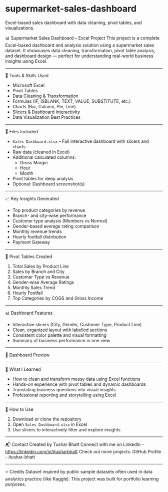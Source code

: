 # supermarket-sales-dashboard
Excel-based sales dashboard with data cleaning, pivot tables, and visualizations.

📊 Supermarket Sales Dashboard – Excel Project
This project is a complete Excel-based dashboard and analysis solution using a supermarket sales dataset. It showcases data cleaning, transformation, pivot table analysis, and dashboard design — perfect for understanding real-world business insights using Excel.

---

🧰 Tools & Skills Used
- Microsoft Excel
- Pivot Tables
- Data Cleaning & Transformation
- Formulas (IF, ISBLANK, TEXT, VALUE, SUBSTITUTE, etc.)
- Charts (Bar, Column, Pie, Line)
- Slicers & Dashboard Interactivity
- Data Visualization Best Practices

---

📁 Files Included
- `Sales Dashboard.xlsx` – Full interactive dashboard with slicers and charts
- Raw data (cleaned in Excel)
- Additional calculated columns:
  - Gross Margin
  - Hour
  - Month
- Pivot tables for deep analysis
- Optional: Dashboard screenshot(s)

---

📈 Key Insights Generated
-  Top product categories by revenue
-  Branch- and city-wise performance
-  Customer type analysis (Members vs Normal)
-  Gender-based average rating comparison
-  Monthly revenue trends
-  Hourly footfall distribution
- Payment Gateway
---

📌 Pivot Tables Created
1. Total Sales by Product Line  
2. Sales by Branch and City  
3. Customer Type vs Revenue  
4. Gender-wise Average Ratings  
5. Monthly Sales Trend  
6. Hourly Footfall  
7. Top Categories by COGS and Gross Income  

---

📊 Dashboard Features
- Interactive slicers (City, Gender, Customer Type, Product Line)
- Clean, organized layout with labelled sections
- Consistent color palette and visual formatting
- Summary of business performance in one view

---

📸 Dashboard Preview
 
---

🧠 What I Learned
- How to clean and transform messy data using Excel functions
- Hands-on experience with pivot tables and dynamic dashboards
- Translating business questions into visual insights
- Professional reporting and storytelling using Excel

---

🚀 How to Use
1. Download or clone the repository
2. Open `Sales Dashboard.xlsx` in Excel
3. Use slicers to interactively filter and explore insights

---

📬 Contact
Created by Tushar Bhatt
Connect with me on LinkedIn  -  https://linkedin.com/in/itusharbhatt 
Check out more projects: GitHub Profile  -  itushar-bhatt

---

⭐ Credits
Dataset inspired by public sample datasets often used in data analytics practice (like Kaggle). This project was built for portfolio learning purposes.

